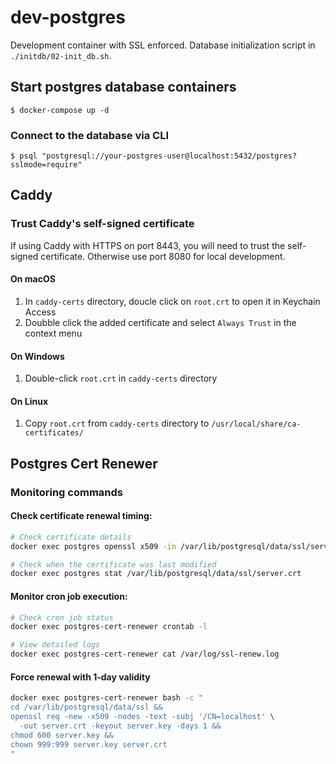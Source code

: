 # dev-postgres

Development container with SSL enforced. Database initialization script in `./initdb/02-init_db.sh`.


## Start postgres database containers

```
$ docker-compose up -d
```

### Connect to the database via CLI

```
$ psql "postgresql://your-postgres-user@localhost:5432/postgres?sslmode=require"
```

## Caddy
### Trust Caddy's self-signed certificate
If using Caddy with HTTPS on port 8443, you will need to trust the self-signed certificate.
Otherwise use port 8080 for local development.
#### On macOS
1. In `caddy-certs` directory, doucle click on `root.crt` to open it in Keychain Access
2. Doubble click the added certificate and select `Always Trust` in the context menu

#### On Windows
1. Double-click `root.crt` in `caddy-certs` directory

#### On Linux
1. Copy `root.crt` from `caddy-certs` directory to `/usr/local/share/ca-certificates/`

## Postgres Cert Renewer
### Monitoring commands
#### Check certificate renewal timing:
```bash
# Check certificate details
docker exec postgres openssl x509 -in /var/lib/postgresql/data/ssl/server.crt -text -noout | grep -A 2 "Validity"

# Check when the certificate was last modified
docker exec postgres stat /var/lib/postgresql/data/ssl/server.crt
```
#### Monitor cron job execution:
```bash
# Check cron job status
docker exec postgres-cert-renewer crontab -l

# View detailed logs
docker exec postgres-cert-renewer cat /var/log/ssl-renew.log
```

#### Force renewal with 1-day validity
```bash
docker exec postgres-cert-renewer bash -c "
cd /var/lib/postgresql/data/ssl &&
openssl req -new -x509 -nodes -text -subj '/CN=localhost' \
  -out server.crt -keyout server.key -days 1 &&
chmod 600 server.key &&
chown 999:999 server.key server.crt
"
```